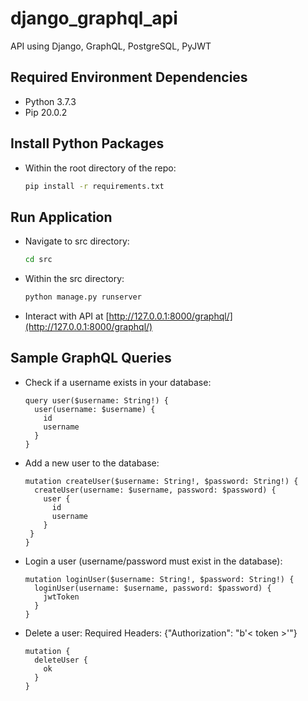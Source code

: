 # django_graphql_api
API using Django, GraphQL, PostgreSQL, PyJWT


## Required Environment Dependencies

- Python 3.7.3
- Pip 20.0.2

## Install Python Packages

- Within the root directory of the repo:
  ```bash
  pip install -r requirements.txt
  ```
## Run Application
- Navigate to src directory:
  ```bash
  cd src
  ```
- Within the src directory:
  ```bash
  python manage.py runserver
  ```

- Interact with API at [http://127.0.0.1:8000/graphql/](http://127.0.0.1:8000/graphql/)

## Sample GraphQL Queries

- Check if a username exists in your database:
  ```
  query user($username: String!) {
    user(username: $username) {
      id
      username
    }
  }
  ```

- Add a new user to the database:
  ```
  mutation createUser($username: String!, $password: String!) {
    createUser(username: $username, password: $password) {
      user {
        id
        username
      }
   }
  }
  ```

- Login a user (username/password must exist in the database):
  ```
  mutation loginUser($username: String!, $password: String!) {
    loginUser(username: $username, password: $password) {
      jwtToken
    }
  }
  ```

- Delete a user:
Required Headers: {"Authorization": "b'< token >'"}
  ```
  mutation {
    deleteUser {
      ok
    }
  }
  ```
